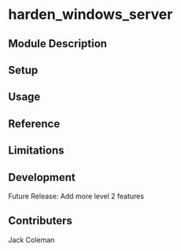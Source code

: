 # harden_windows_server

## Module Description

## Setup

## Usage

## Reference

## Limitations

## Development
Future Release: Add more level 2 features

## Contributers
Jack Coleman
